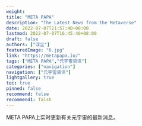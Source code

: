 ```yaml
---
weight: 
title: "META PAPA"
description: "The Latest News from the Metaverse"
date: 2022-07-07T21:57:40+08:00
lastmod: 2022-07-07T16:45:40+08:00
draft: false
authors: ["浮尘"]
featuredImage: "6.jpg"
link: "https://metapapa.io/"
tags: ["META PAPA","元宇宙资讯"]
categories: ["navigation"]
navigation: ["元宇宙资讯"]
lightgallery: true
toc: true
pinned: false
recommend: false
recommend1: falsh
---
```

META PAPA上实时更新有关元宇宙的最新消息。

